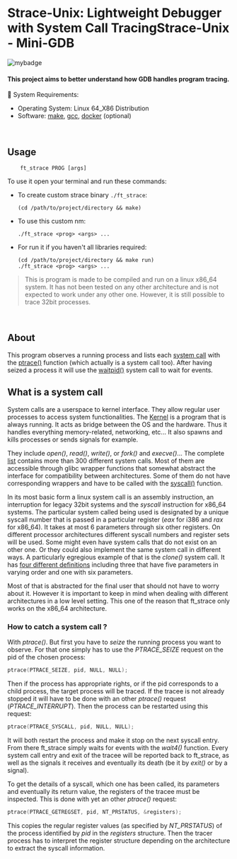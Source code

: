 # Strace-Unix: Lightweight Debugger with System Call TracingStrace-Unix - Mini-GDB

![mybadge](https://badgen.net/badge/SKILLS/%20UNIX,%20SYSCALL,%20C%20/red?scale=1.2)

#### This project aims to better understand how GDB handles program tracing.


🔧 System Requirements:
   - Operating System: Linux 64_X86 Distribution
   - Software: [make](https://www.gnu.org/software/make/), [gcc](https://gcc.gnu.org/), [docker](https://www.docker.com/) (optional)

<br>

## Usage

```
	ft_strace PROG [args]
```

To use it open your terminal and run these commands:

  - To create custom strace binary ```./ft_strace```:

      ```shell
      (cd /path/to/project/directory && make)
      ```

   - To use this custom nm:

      ```shell
      ./ft_strace <prog> <args> ...
      ```

   - For run it if you haven't all libraries required:
      ```shell
      (cd /path/to/project/directory && make run)
      ./ft_strace <prog> <args> ...
      ```

> This is program is made to be compiled and run on a linux x86\_64 system. It
> has not been tested on any other architecture and is not expected to work
> under any other one. However, it is still possible to trace 32bit processes.

<br>

## About


This program observes a running process and lists each
[system call](https://en.wikipedia.org/wiki/System_call) with the
[ptrace()](https://man7.org/linux/man-pages/man2/ptrace.2.html) function (which
actually is a system call too). After having seized a process it will use the
[waitpid()](https://man7.org/linux/man-pages/man2/wait4.2.html) system call to
wait for events.

## What is a system call

System calls are a userspace to kernel interface. They allow regular user
processes to access system functionalities. The
[Kernel](https://en.wikipedia.org/wiki/Linux_kernel) is a program that is always
running. It acts as bridge between the OS and the hardware. Thus it handles
everything memory-related, networking, etc... It also spawns and kills
processes or sends signals for example.

They include _open()_, _read()_, _write()_, or _fork()_ and _execve()_... The
complete [list](https://x64.syscall.sh/) contains more than 300 different system
calls. Most of them are accessible through glibc wrapper functions that somewhat
abstract the interface for compatibility between architectures. Some of them do
not have corresponding wrappers and have to be called with the
[syscall()](https://man7.org/linux/man-pages/man2/syscall.2.html) function.

In its most basic form a linux system call is an assembly instruction, an
interruption for legacy 32bit systems and the *syscall* instruction for x86\_64
systems. The particular system called being used is designated by a unique
syscall number that is passed in a particular register (*eax* for i386 and *rax*
for x86\_64). It takes at most 6 parameters through six other registers. On
different processor architectures different syscall numbers and register sets
will be used. Some might even have system calls that do not exist on an other
one. Or they could also implement the same system call in different ways. A
particularly egregious example of that is the _clone()_ system call. It has
[four different definitions](https://github.com/torvalds/linux/blob/master/kernel/fork.c#L3022)
including three that have five parameters in varying order and one with six
parameters.

Most of that is abstracted for the final user that should not have to worry
about it. However it is important to keep in mind when dealing with different
architectures in a low level setting. This one of the reason that ft\_strace
only works on the x86\_64 architecture.

### How to catch a system call ?

With _ptrace()_. But first you have to *seize* the running process you want to
observe. For that one simply has to use the *PTRACE_SEIZE* request on the pid of
the chosen process:

```C
ptrace(PTRACE_SEIZE, pid, NULL, NULL);
```

Then if the process has appropriate rights, or if the pid corresponds to a child
process, the target process will be traced. If the tracee is not already stopped
it will have to be done with an other *ptrace()* request (*PTRACE_INTERRUPT*).
Then the process can be restarted using this request:

```C
ptrace(PTRACE_SYSCALL, pid, NULL, NULL);
```

It will both restart the process and make it stop on the next syscall entry.
From there ft\_strace simply waits for events with the _wait4()_ function. Every
system call entry and exit of the tracee will be reported back to ft\_strace, as
well as the signals it receives and eventually its death (be it by _exit()_ or
by a signal).

To get the details of a syscall, which one has been called, its parameters and
eventually its return value, the registers of the tracee must be inspected. This
is done with yet an other _ptrace()_ request:

```C
ptrace(PTRACE_GETREGSET, pid, NT_PRSTATUS, &registers);
```

This copies the regular register values (as specified by *NT_PRSTATUS*) of the
process identified by *pid* in the *registers* structure. Then the tracer
process has to interpret the register structure depending on the architecture
to extract the syscall information.